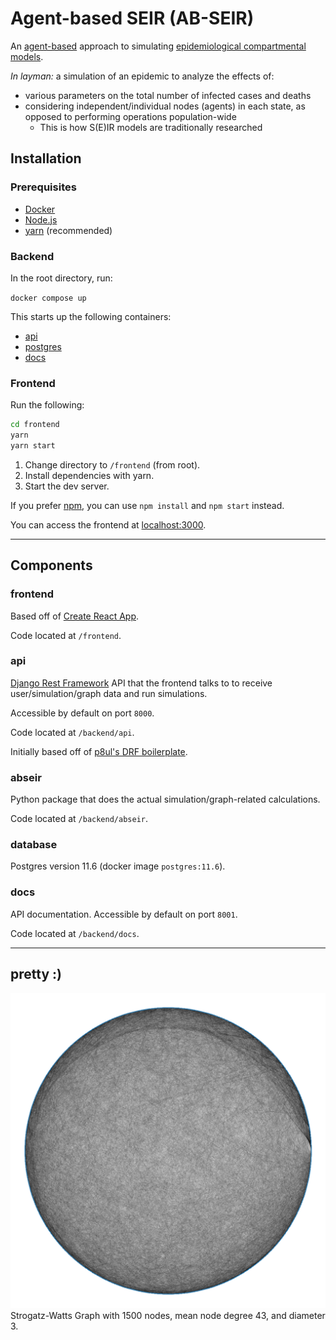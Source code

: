 # **Agent-based SEIR** (AB-SEIR)
An [agent-based](https://en.wikipedia.org/wiki/Agent-based_model) approach to simulating [epidemiological compartmental models](https://en.wikipedia.org/wiki/Compartmental_models_in_epidemiology).

*In layman:* a simulation of an epidemic to analyze the effects of:
* various parameters on the total number of infected cases and deaths
* considering independent/individual nodes (agents) in each state, as opposed to performing operations population-wide
  * This is how S(E)IR models are traditionally researched

## **Installation**
### Prerequisites
* [Docker](https://www.docker.com/get-started/)
* [Node.js](https://nodejs.org/en/)
* [yarn](https://yarnpkg.com/getting-started/install) (recommended)

### Backend
In the root directory, run:

`docker compose up`

This starts up the following containers:
* [api](#api)
* [postgres](#database)
* [docs](#docs)

### Frontend
Run the following:
```bash
cd frontend
yarn
yarn start
```
1. Change directory to `/frontend` (from root).
2. Install dependencies with yarn.
3. Start the dev server.

If you prefer [npm](https://www.npmjs.com/), you can use `npm install` and `npm start` instead.

You can access the frontend at [localhost:3000](http://localhost:3000).

---

## Components

### **frontend**
Based off of [Create React App](https://github.com/facebook/create-react-app).

Code located at `/frontend`.

### **api**
[Django Rest Framework](https://www.django-rest-framework.org/) API that the frontend talks to to receive user/simulation/graph data and run simulations.

Accessible by default on port `8000`.

Code located at `/backend/api`.

Initially based off of [p8ul's DRF boilerplate](https://github.com/p8ul/django-rest-framework-boilerplate).

### **abseir**
Python package that does the actual simulation/graph-related calculations.

Code located at `/backend/abseir`.

### **database**
Postgres version 11.6 (docker image `postgres:11.6`).

### **docs**
API documentation. Accessible by default on port `8001`.

Code located at `/backend/docs`.

---

## pretty :)
![Strogatz-Watts Graph](backend/abseir/report/figures/ws/graph.png)
Strogatz-Watts Graph with 1500 nodes, mean node degree 43, and diameter 3.

